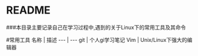 # README


###本目录主要记录自己在学习过程中,遇到的关于Linux下的常用工具及其命令


#常用工具
 名称 | 描述 
--- | --- 
git | 个人gi学习笔记
Vim | Unix/Linux下强大的编辑器


